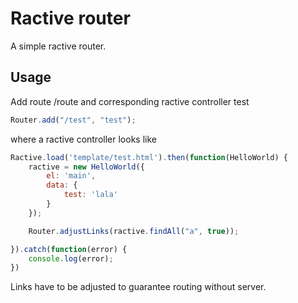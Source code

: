 # Ractive router

A simple ractive router.

## Usage

Add route /route and corresponding ractive controller test

```js
Router.add("/test", "test");
```

where a ractive controller looks like

```js
Ractive.load('template/test.html').then(function(HelloWorld) {
    ractive = new HelloWorld({
        el: 'main',
        data: {
            test: 'lala'
        }
    });

    Router.adjustLinks(ractive.findAll("a", true));

}).catch(function(error) {
    console.log(error);
})
```

Links have to be adjusted to guarantee routing without server.

